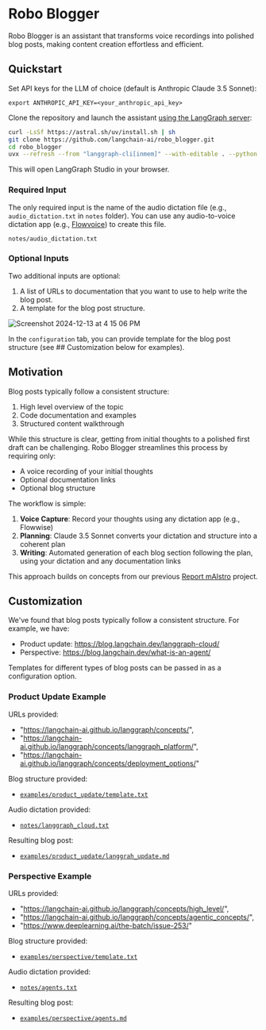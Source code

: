 # Robo Blogger

Robo Blogger is an assistant that transforms voice recordings into polished blog posts, making content creation effortless and efficient.

## Quickstart

Set API keys for the LLM of choice (default is Anthropic Claude 3.5 Sonnet):
```
export ANTHROPIC_API_KEY=<your_anthropic_api_key>
```

Clone the repository and launch the assistant [using the LangGraph server](https://langchain-ai.github.io/langgraph/cloud/reference/cli/#dev):
```bash
curl -LsSf https://astral.sh/uv/install.sh | sh
git clone https://github.com/langchain-ai/robo_blogger.git
cd robo_blogger
uvx --refresh --from "langgraph-cli[inmem]" --with-editable . --python 3.11 langgraph dev
```

This will open LangGraph Studio in your browser. 

### Required Input

The only required input is the name of the audio dictation file (e.g., `audio_dictation.txt` in `notes` folder). You can use any audio-to-voice dictation app (e.g., [Flowvoice](https://www.flowvoice.ai/)) to create this file. 
```
notes/audio_dictation.txt
```

### Optional Inputs

Two additional inputs are optional: 
1. A list of URLs to documentation that you want to use to help write the blog post.
2. A template for the blog post structure.

![Screenshot 2024-12-13 at 4 15 06 PM](https://github.com/user-attachments/assets/db32bce7-9784-4315-8a41-c2d89abff6f2)

In the `configuration` tab, you can provide template for the blog post structure (see ## Customization below for examples).

## Motivation

Blog posts typically follow a consistent structure:

1. High level overview of the topic
2. Code documentation and examples
3. Structured content walkthrough

While this structure is clear, getting from initial thoughts to a polished first draft can be challenging. Robo Blogger streamlines this process by requiring only:
- A voice recording of your initial thoughts
- Optional documentation links
- Optional blog structure

The workflow is simple:
1. **Voice Capture**: Record your thoughts using any dictation app (e.g., Flowwise)
2. **Planning**: Claude 3.5 Sonnet converts your dictation and structure into a coherent plan
3. **Writing**: Automated generation of each blog section following the plan, using your dictation and any documentation links

This approach builds on concepts from our previous [Report mAIstro](https://github.com/langchain-ai/report-mAIstro) project.

## Customization

We've found that blog posts typically follow a consistent structure. For example, we have:

* Product update: https://blog.langchain.dev/langgraph-cloud/
* Perspective: https://blog.langchain.dev/what-is-an-agent/

Templates for different types of blog posts can be passed in as a configuration option. 

### Product Update Example

URLs provided: 
* "https://langchain-ai.github.io/langgraph/concepts/", 
* "https://langchain-ai.github.io/langgraph/concepts/langgraph_platform/",
* "https://langchain-ai.github.io/langgraph/concepts/deployment_options/"

Blog structure provided: 
* [`examples/product_update/template.txt`](examples/product_update/template.txt)

Audio dictation provided: 
* [`notes/langgraph_cloud.txt`](notes/langgraph_cloud.txt)

Resulting blog post: 
* [`examples/product_update/langgrah_update.md`](examples/product_update/langgrah_update.md)

### Perspective Example

URLs provided: 
* "https://langchain-ai.github.io/langgraph/concepts/high_level/", 
* "https://langchain-ai.github.io/langgraph/concepts/agentic_concepts/",
* "https://www.deeplearning.ai/the-batch/issue-253/"

Blog structure provided: 
* [`examples/perspective/template.txt`](examples/perspective/template.txt)

Audio dictation provided: 
* [`notes/agents.txt`](notes/agents.txt)

Resulting blog post: 
* [`examples/perspective/agents.md`](examples/perspective/agents.md)
